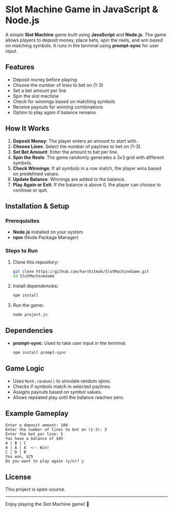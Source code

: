 # Slot Machine Game in JavaScript & Node.js

A simple **Slot Machine** game built using **JavaScript** and **Node.js**. The game allows players to deposit money, place bets, spin the reels, and win based on matching symbols. It runs in the terminal using **prompt-sync** for user input.

## Features
- Deposit money before playing
- Choose the number of lines to bet on (1-3)
- Set a bet amount per line
- Spin the slot machine
- Check for winnings based on matching symbols
- Receive payouts for winning combinations
- Option to play again if balance remains

## How It Works
1. **Deposit Money**: The player enters an amount to start with.
2. **Choose Lines**: Select the number of paylines to bet on (1-3).
3. **Set Bet Amount**: Enter the amount to bet per line.
4. **Spin the Reels**: The game randomly generates a 3x3 grid with different symbols.
5. **Check Winnings**: If all symbols in a row match, the player wins based on predefined values.
6. **Update Balance**: Winnings are added to the balance.
7. **Play Again or Exit**: If the balance is above 0, the player can choose to continue or quit.

## Installation & Setup
### Prerequisites
- **Node.js** installed on your system
- **npm** (Node Package Manager)

### Steps to Run
1. Clone this repository:
   ```sh
   git clone https://github.com/harshitmah/SlotMachineGame.git
   cd SlotMachineGame
   ```
2. Install dependencies:
   ```sh
   npm install
   ```
3. Run the game:
   ```sh
   node project.js
   ```

## Dependencies
- **prompt-sync**: Used to take user input in the terminal.
  ```sh
  npm install prompt-sync
  ```

## Game Logic
- Uses `Math.random()` to simulate random spins.
- Checks if symbols match in selected paylines.
- Assigns payouts based on symbol values.
- Allows repeated play until the balance reaches zero.

## Example Gameplay
```
Enter a deposit amount: 100
Enter the number of lines to bet on (1-3): 3
Enter the bet per line: 5
You have a balance of $85
A | B | C
A | A | A  <-- Win!
C | D | B
You won, $25
Do you want to play again (y/n)? y
```

## License
This project is open-source.

---

Enjoy playing the Slot Machine game! 🎰

